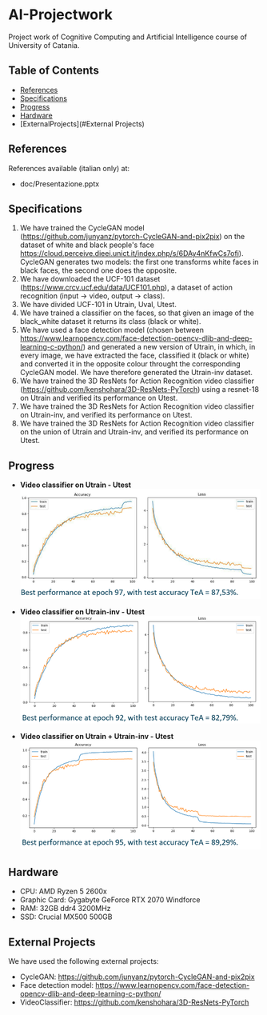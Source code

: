 # AI-Projectwork
Project work of Cognitive Computing and Artificial Intelligence course of University of Catania.


## Table of Contents
- [References](#References)
- [Specifications](#Specifications)
- [Progress](#Progress)
- [Hardware](#Hardware)
- [ExternalProjects](#External Projects)


## References
References available (italian only) at:
- doc/Presentazione.pptx


## Specifications
1. We have trained the CycleGAN model (https://github.com/junyanz/pytorch-CycleGAN-and-pix2pix) on the dataset of white and black people's face https://cloud.perceive.dieei.unict.it/index.php/s/6DAy4nKfwCs7ofi). CycleGAN generates two models: the first one transforms white faces in black faces, the second one does the opposite.
2. We have downloaded the UCF-101 dataset (https://www.crcv.ucf.edu/data/UCF101.php), a dataset of action recognition (input -> video, output -> class).
3. We have divided UCF-101 in Utrain, Uval, Utest.
4. We have trained a classifier on the faces, so that given an image of the black_white dataset it returns its class (black or white).
5. We have used a face detection model (chosen between https://www.learnopencv.com/face-detection-opencv-dlib-and-deep-learning-c-python/) and generated a new version of Utrain, in which, in every image, we have extracted the face, classified it (black or white) and converted it in the opposite colour throught the corresponding CycleGAN model. We have therefore generated the Utrain-inv dataset.
6. We have trained the 3D ResNets for Action Recognition video classifier (https://github.com/kenshohara/3D-ResNets-PyTorch) using a resnet-18 on Utrain and verified its performance on Utest.
7. We have trained the 3D ResNets for Action Recognition video classifier on Utrain-inv, and verified its performance on Utest.
8. We have trained the 3D ResNets for Action Recognition video classifier on the union of Utrain and Utrain-inv, and verified its performance on Utest.


## Progress
- **Video classifier on Utrain - Utest**
![progress](progress/video_classifier/std/resume.png)

- **Video classifier on Utrain-inv - Utest**
![progress](progress/video_classifier/inv/resume.png)

- **Video classifier on Utrain + Utrain-inv - Utest**
![progress](progress/video_classifier/mrg/resume.png)


## Hardware
- CPU: AMD Ryzen 5 2600x
- Graphic Card: Gygabyte GeForce RTX 2070 Windforce
- RAM: 32GB ddr4 3200MHz
- SSD: Crucial MX500 500GB


## External Projects
We have used the following external projects:
- CycleGAN: https://github.com/junyanz/pytorch-CycleGAN-and-pix2pix
- Face detection model: https://www.learnopencv.com/face-detection-opencv-dlib-and-deep-learning-c-python/
- VideoClassifier: https://github.com/kenshohara/3D-ResNets-PyTorch
